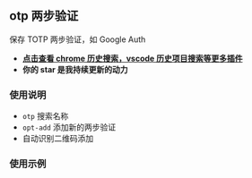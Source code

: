 ## otp 两步验证

保存 TOTP 两步验证，如 Google Auth

- [**点击查看 chrome 历史搜索，vscode 历史项目搜索等更多插件**](https://github.com/mohuishou/utools)
- **你的 star 是我持续更新的动力**

### 使用说明

- `otp` 搜索名称
- `opt-add` 添加新的两步验证
- 自动识别二维码添加

### 使用示例
